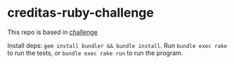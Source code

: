 # creditas-ruby-challenge

This repo is based in [challenge](https://github.com/Creditas/challenge/blob/master/backend/code-challenges/ruby/README.md)

Install deps: `gem install bundler && bundle install`. Run `bundle exec rake` to run the tests, or `bundle exec rake run` to run the program.
